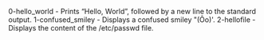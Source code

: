 0-hello_world - Prints “Hello, World”, followed by a new line to the standard output.
1-confused_smiley - Displays a confused smiley "(Ôo)'.
2-hellofile - Displays the content of the /etc/passwd file.
